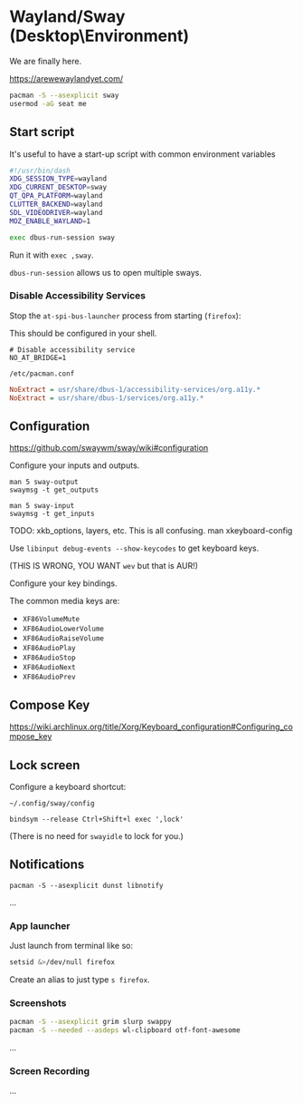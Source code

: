 # Wayland/Sway (Desktop\Environment)

We are finally here.

<https://arewewaylandyet.com/>

```sh
pacman -S --asexplicit sway
usermod -aG seat me
```

## Start script

It's useful to have a start-up script with common environment variables

```sh
#!/usr/bin/dash
XDG_SESSION_TYPE=wayland
XDG_CURRENT_DESKTOP=sway
QT_QPA_PLATFORM=wayland
CLUTTER_BACKEND=wayland
SDL_VIDEODRIVER=wayland
MOZ_ENABLE_WAYLAND=1

exec dbus-run-session sway
```

Run it with `exec ,sway`.

`dbus-run-session` allows us to open multiple sways.

### Disable Accessibility Services

Stop the `at-spi-bus-launcher` process from starting (`firefox`):

This should be configured in your shell.

```
# Disable accessibility service
NO_AT_BRIDGE=1
```

`/etc/pacman.conf`
```ini
NoExtract = usr/share/dbus-1/accessibility-services/org.a11y.*
NoExtract = usr/share/dbus-1/services/org.a11y.*
```

## Configuration

<https://github.com/swaywm/sway/wiki#configuration>

Configure your inputs and outputs.

```
man 5 sway-output
swaymsg -t get_outputs

man 5 sway-input
swaymsg -t get_inputs
```

TODO: xkb_options, layers, etc. This is all confusing.
    man xkeyboard-config

Use `libinput debug-events --show-keycodes` to get keyboard keys.

(THIS IS WRONG, YOU WANT `wev` but that is AUR!)

Configure your key bindings.

The common media keys are:

* `XF86VolumeMute`
* `XF86AudioLowerVolume`
* `XF86AudioRaiseVolume`
* `XF86AudioPlay`
* `XF86AudioStop`
* `XF86AudioNext`
* `XF86AudioPrev`


## Compose Key

https://wiki.archlinux.org/title/Xorg/Keyboard_configuration#Configuring_compose_key

## Lock screen

Configure a keyboard shortcut:

`~/.config/sway/config`
```
bindsym --release Ctrl+Shift+l exec ',lock'
```

(There is no need for `swayidle` to lock for you.)


## Notifications

`pacman -S --asexplicit dunst libnotify`

...


### App launcher

Just launch from terminal like so:

```sh
setsid &>/dev/null firefox
```

Create an alias to just type `s firefox`.


### Screenshots

```sh
pacman -S --asexplicit grim slurp swappy
pacman -S --needed --asdeps wl-clipboard otf-font-awesome
```

...


### Screen Recording

...
